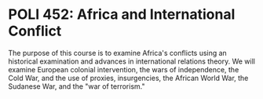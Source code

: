 # POLI 452: Africa and International Conflict

The purpose of this course is to examine Africa's conflicts using an historical examination and advances in international relations theory. We will examine European colonial intervention, the wars of independence, the Cold War, and the use of proxies, insurgencies, the African World War, the Sudanese War, and the "war of terrorism."